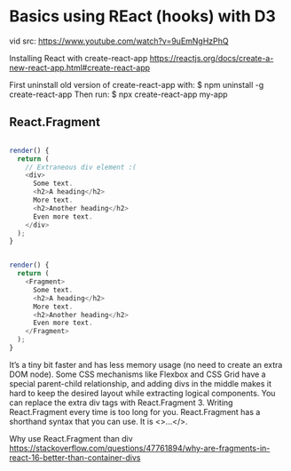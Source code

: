 # Basics using REact (hooks) with D3
vid src: https://www.youtube.com/watch?v=9uEmNgHzPhQ

Installing React with create-react-app
https://reactjs.org/docs/create-a-new-react-app.html#create-react-app

First uninstall old version of create-react-app with: 
$ npm uninstall -g create-react-app
Then run: 
$ npx create-react-app my-app

## React.Fragment

````js

render() {
  return (
    // Extraneous div element :(
    <div>
      Some text.
      <h2>A heading</h2>
      More text.
      <h2>Another heading</h2>
      Even more text.
    </div>
  );
}

````

````js

render() {
  return (
    <Fragment>
      Some text.
      <h2>A heading</h2>
      More text.
      <h2>Another heading</h2>
      Even more text.
    </Fragment>
  );
}

````

It’s a tiny bit faster and has less memory usage (no need to create an extra DOM node). 
Some CSS mechanisms like Flexbox and CSS Grid have a special parent-child relationship, and adding divs in the middle makes it hard to keep the desired layout while extracting logical components.
You can replace the extra div tags with React.Fragment
3. Writing React.Fragment every time is too long for you. React.Fragment has a shorthand syntax that you can use. It is <>...</>.

Why use React.Fragment than div
https://stackoverflow.com/questions/47761894/why-are-fragments-in-react-16-better-than-container-divs

